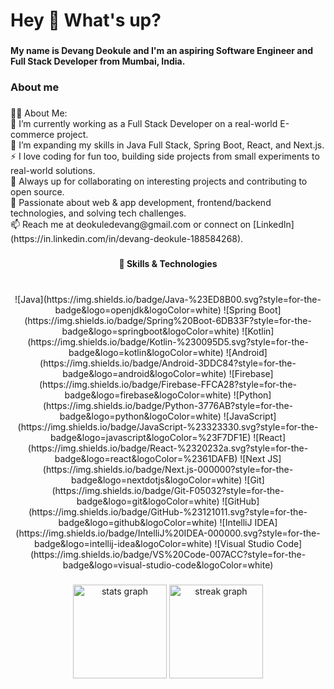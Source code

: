 <h1 align="left">Hey 👋 What's up?</h1>

###

<h4 align="left">My name is Devang Deokule and I'm an aspiring Software Engineer and Full Stack Developer from Mumbai, India.</h4>

###

<h3 align="left">About me</h3>

###

<p align="left">👨‍💻 About Me:<br>🔭 I’m currently working as a Full Stack Developer on a real-world E-commerce project.<br>🌱 I’m expanding my skills in Java Full Stack, Spring Boot, React, and Next.js.<br>⚡ I love coding for fun too, building side projects from small experiments to real-world solutions.<br>👯 Always up for collaborating on interesting projects and contributing to open source.<br>💬 Passionate about web & app development, frontend/backend technologies, and solving tech challenges.<br>📫 Reach me at deokuledevang@gmail.com or connect on [LinkedIn](https://in.linkedin.com/in/devang-deokule-188584268).</p>

###

<h4 align="center">🚀 Skills & Technologies</h4>

###

<br clear="both">

<div align="center">
![Java](https://img.shields.io/badge/Java-%23ED8B00.svg?style=for-the-badge&logo=openjdk&logoColor=white)
![Spring Boot](https://img.shields.io/badge/Spring%20Boot-6DB33F?style=for-the-badge&logo=springboot&logoColor=white)
![Kotlin](https://img.shields.io/badge/Kotlin-%230095D5.svg?style=for-the-badge&logo=kotlin&logoColor=white)
![Android](https://img.shields.io/badge/Android-3DDC84?style=for-the-badge&logo=android&logoColor=white)
![Firebase](https://img.shields.io/badge/Firebase-FFCA28?style=for-the-badge&logo=firebase&logoColor=white)
![Python](https://img.shields.io/badge/Python-3776AB?style=for-the-badge&logo=python&logoColor=white)
![JavaScript](https://img.shields.io/badge/JavaScript-%23323330.svg?style=for-the-badge&logo=javascript&logoColor=%23F7DF1E)
![React](https://img.shields.io/badge/React-%2320232a.svg?style=for-the-badge&logo=react&logoColor=%2361DAFB)
![Next JS](https://img.shields.io/badge/Next.js-000000?style=for-the-badge&logo=nextdotjs&logoColor=white)
![Git](https://img.shields.io/badge/Git-F05032?style=for-the-badge&logo=git&logoColor=white)
![GitHub](https://img.shields.io/badge/GitHub-%23121011.svg?style=for-the-badge&logo=github&logoColor=white)
![IntelliJ IDEA](https://img.shields.io/badge/IntelliJ%20IDEA-000000.svg?style=for-the-badge&logo=intellij-idea&logoColor=white)
![Visual Studio Code](https://img.shields.io/badge/VS%20Code-007ACC?style=for-the-badge&logo=visual-studio-code&logoColor=white)

</div>

###

<div align="center">
  <img src="https://github-readme-stats.vercel.app/api?username=Devang-Deokule&hide_title=false&hide_rank=false&show_icons=true&include_all_commits=true&count_private=true&disable_animations=false&theme=dracula&locale=en&hide_border=false&order=1" height="150" alt="stats graph"  />
  <img src="https://streak-stats.demolab.com?user=Devang-Deokule&locale=en&mode=daily&theme=dracula&hide_border=false&border_radius=5&order=3" height="150" alt="streak graph"  />
</div>

###
